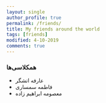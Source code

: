 ```yaml
---
layout: single
author_profile: true
permalink: /friends/
title: My friends around the world
tags: [friends]
modified: 4-10-2019
comments: true
---
```


### همکلاسی‌ها
* عارفه اتشگر
* فاطمه سمساری
* معصومه ابراهیم زاده



